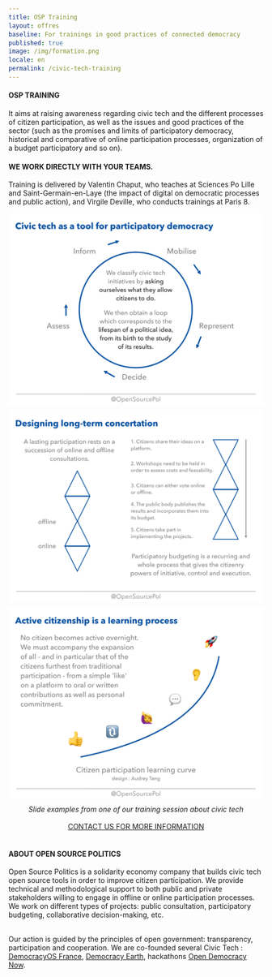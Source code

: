 ```yaml
---
title: OSP Training
layout: offres
baseline: For trainings in good practices of connected democracy
published: true
image: /img/formation.png
locale: en
permalink: /civic-tech-training
---
```


#### OSP TRAINING
It aims at raising awareness regarding civic tech and the different processes of citizen participation, as well as the issues and good practices of the sector (such as the promises and limits of participatory democracy, historical and comparative of online participation processes, organization of a budget participatory and so on).

#### WE WORK DIRECTLY WITH YOUR TEAMS.

Training is delivered by Valentin Chaput, who teaches at Sciences Po Lille and Saint-Germain-en-Laye (the impact of digital on democratic processes and public action), and Virgile Deville, who conducts trainings at Paris 8.

<div class = "row">

<div class = "col-sm-4"><a href ="{{ site.baseurl }}/blog-en/democracy_an_ongoing_process/"><img src = "img/products/formation/en/demo-1.jpg" class = "img-thumbnail" style = "margin-right:7px;margin-bottom: 8px;" alt = "Slide examples from one of our training session about civic tech"></a></div>
<div class = "col-sm-4"><a href ="{{ site.baseurl }}/blog-en/democracy_an_ongoing_process/"><img src = "img/products/formation/en/demo-2.jpg" class = "img-thumbnail" style = "margin-right:7px;margin-bottom: 8px;" alt = "Slide examples from one of our training session about civic tech"></a></div>
<div class = "col-sm-4"><a href ="{{ site.baseurl }}/blog-en/democracy_an_ongoing_process/"><img src = "img/products/formation/en/demo-3.jpg" class = "img-thumbnail" style = "margin-bottom: 8px;" alt = "Slide examples from one of our training session about civic tech"></a></div>
</div>
<center><i>Slide examples from one of our training session about civic tech</i></center>
<br>

<center><a href="{{ site.baseurl }}/fr/accueil#contact" class="btn btn-primary">CONTACT US FOR MORE INFORMATION</a></center>

<br>
<div class="well">
<h4>ABOUT OPEN SOURCE POLITICS</h4>

Open Source Politics is a solidarity economy company that builds civic tech open source tools in order to improve citizen participation. We provide technical and methodological support to both public and private stakeholders willing to engage in offline or online participation processes. We work on different types of projects: public consultation, participatory budgeting, collaborative decision-making, etc.

<br>
Our action is guided by the principles of open government: transparency, participation and cooperation. We are co-founded several Civic Tech : <a href="http://democracyos.eu" target="blank">DemocracyOS France</a>, <a href="http://democracy.earth" target="blank">Democracy Earth</a>, hackathons <a href="http://opendemocracynow.net" target="blank">Open Democracy Now</a>. 
</div>  
